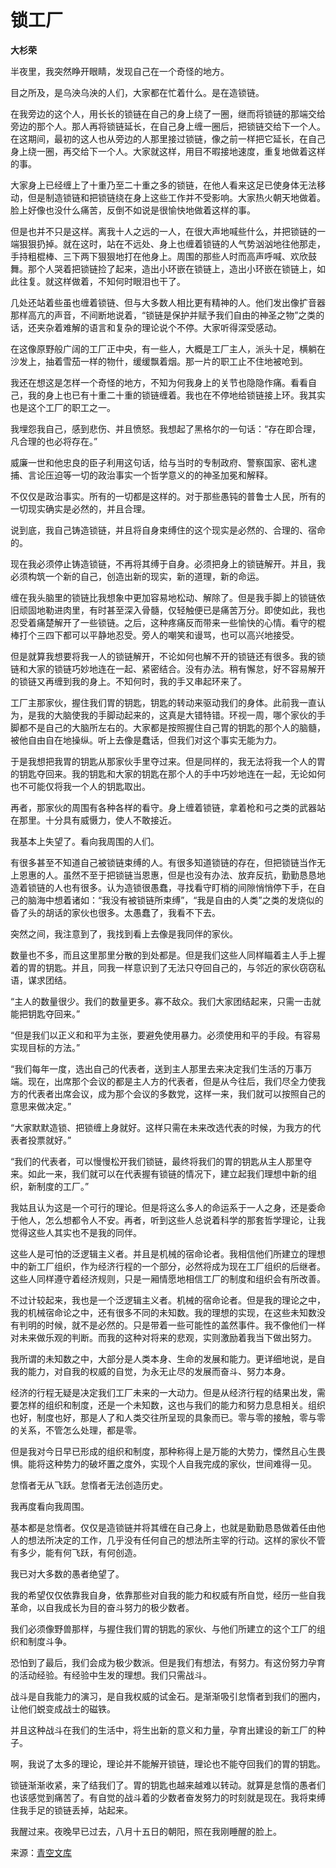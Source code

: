 锁工厂
======

**大杉荣**

半夜里，我突然睁开眼睛，发现自己在一个奇怪的地方。

目之所及，是乌泱乌泱的人们，大家都在忙着什么。是在造锁链。

在我旁边的这个人，用长长的锁链在自己的身上绕了一圈，继而将锁链的那端交给旁边的那个人。那人再将锁链延长，在自己身上缠一圈后，把锁链交给下一个人。在这期间，最初的这人也从旁边的人那里接过锁链，像之前一样把它延长，在自己身上绕一圈，再交给下一个人。大家就这样，用目不暇接地速度，重复地做着这样的事。

大家身上已经缠上了十重乃至二十重之多的锁链，在他人看来这足已使身体无法移动，但是制造锁链和把锁链绕在身上这些工作并不受影响。大家热火朝天地做着。脸上好像也没什么痛苦，反倒不如说是很愉快地做着这样的事。

但是也并不只是这样。离我十人之远的一人，在很大声地喊些什么，并把锁链的一端狠狠扔掉。就在这时，站在不远处、身上也缠着锁链的人气势汹汹地往他那走，手持粗棍棒、三下两下狠狠地打在他身上。周围的那些人时而高声呼喊、欢欣鼓舞。那个人哭着把锁链捡了起来，造出小环嵌在锁链上，造出小环嵌在锁链上，如此往复。就这样做着，不知何时眼泪也干了。

几处还站着些虽也缠着锁链、但与大多数人相比更有精神的人。他们发出像扩音器那样高亢的声音，不间断地说着，“锁链是保护并赋予我们自由的神圣之物”之类的话，还夹杂着难解的语言和复杂的理论说个不停。大家听得深受感动。

在这像原野般广阔的工厂正中央，有一些人，大概是工厂主人，派头十足，横躺在沙发上，抽着雪茄一样的物什，缓缓飘着烟。那一片的职工止不住地被呛到。

我还在想这是怎样一个奇怪的地方，不知为何我身上的关节也隐隐作痛。看看自己，我的身上也已有十重二十重的锁链缠着。我也在不停地给锁链接上环。我其实也是这个工厂的职工之一。

我埋怨我自己，感到悲伤、并且愤怒。我想起了黑格尔的一句话：“存在即合理，凡合理的也必将存在。”

威廉一世和他忠良的臣子利用这句话，给与当时的专制政府、警察国家、密札逮捕、言论压迫等一切的政治事实一个哲学意义的的神圣加冕和解释。

不仅仅是政治事实。所有的一切都是这样的。对于那些愚钝的普鲁士人民，所有的一切现实确实是必然的，并且合理。

说到底，我自己铸造锁链，并且将自身束缚住的这个现实是必然的、合理的、宿命的。

现在我必须停止铸造锁链，不再将其缚于自身。必须把身上的锁链解开。并且，我必须构筑一个新的自己，创造出新的现实，新的道理，新的命运。

缠在我头脑里的锁链比我想象中更加容易地松动、解除了。但是我手脚上的锁链依旧顽固地勒进肉里，有时甚至深入骨髓，仅轻触便已是痛苦万分。即使如此，我也忍受着痛楚解开了一些锁链。之后，这种疼痛反而带来一些愉快的心情。看守的棍棒打个三四下都可以平静地忍受。旁人的嘲笑和谩骂，也可以高兴地接受。

但是就算我想要将我一人的锁链解开，不论如何也解不开的锁链还有很多。我的锁链和大家的锁链巧妙地连在一起、紧密结合。没有办法。稍有懈怠，好不容易解开的锁链又再缠到我的身上。不知何时，我的手又串起环来了。

工厂主那家伙，握住我们胃的钥匙，钥匙的转动来驱动我们的身体。此前我一直认为，是我的大脑使我的手脚动起来的，这真是大错特错。环视一周，哪个家伙的手脚都不是自己的大脑所左右的。大家都是按照握住自己胃的钥匙的那个人的脑髓，被他自由自在地操纵。听上去像是蠢话，但我们对这个事实无能为力。

于是我想把我胃的钥匙从那家伙手里夺过来。但是同样的，我无法将我一个人的胃的钥匙夺回来。我的钥匙和大家的钥匙在那个人的手中巧妙地连在一起，无论如何也不可能仅将我一个人的钥匙取出。

再者，那家伙的周围有各种各样的看守。身上缠着锁链，拿着枪和弓之类的武器站在那里。十分具有威慑力，使人不敢接近。

我基本上失望了。看向我周围的人们。

有很多甚至不知道自己被锁链束缚的人。有很多知道锁链的存在，但把锁链当作无上恩惠的人。虽然不至于把锁链当恩惠，但是也没有办法、放弃反抗，勤勤恳恳地造着锁链的人也有很多。认为造锁很愚蠢，寻找看守盯梢的间隙悄悄停下手，在自己的脑海中想着诸如：“我没有被锁链所束缚”，“我是自由的人类”之类的发烧似的昏了头的胡话的家伙也很多。太愚蠢了，我看不下去。

突然之间，我注意到了，我找到看上去像是我同伴的家伙。

数量也不多，而且这里那里分散的到处都是。但是我们这些人同样瞄着主人手上握着的胃的钥匙。并且，同我一样意识到了无法只夺回自己的，与邻近的家伙窃窃私语，谋求团结。

“主人的数量很少。我们的数量更多。寡不敌众。我们大家团结起来，只需一击就能把钥匙夺回来。”

“但是我们以正义和和平为主张，要避免使用暴力。必须使用和平的手段。有容易实现目标的方法。”

“我们每年一度，选出自己的代表者，送到主人那里去来决定我们生活的万事万端。现在，出席那个会议的都是主人方的代表者，但是从今往后，我们尽全力使我方的代表者出席会议，成为那个会议的多数党，这样一来，我们就可以按照自己的意思来做决定。”

“大家默默造锁、把锁缠上身就好。这样只需在未来改选代表的时候，为我方的代表者投票就好。”

“我们的代表者，可以慢慢松开我们锁链，最终将我们的胃的钥匙从主人那里夺来。如此一来，我们就可以在代表握有锁链的情况下，建立起我们理想中新的组织，新制度的工厂。”

我姑且认为这是一个可行的理论。但是将这么多人的命运系于一人之身，还是委命于他人，怎么想都令人不安。再者，听到这些人总说着科学的那套哲学理论，让我觉得这些人其实也不是我的同伴。

这些人是可怕的泛逻辑主义者。并且是机械的宿命论者。我相信他们所建立的理想中的新工厂组织，作为经济行程的一个部分，必然将成为现在工厂组织的后继者。这些人同样遵守着经济规则，只是一厢情愿地相信工厂的制度和组织会有所改善。

不过计较起来，我也是一个泛逻辑主义者。机械的宿命论者。但是我的理论之中，我的机械宿命论之中，还有很多不同的未知数。我的理想的实现，在这些未知数没有判明的时候，就不是必然的。只是带着一些可能性的盖然事件。我不像他们一样对未来做乐观的判断。而我的这种对将来的悲观，实则激励着我当下做出努力。

我所谓的未知数之中，大部分是人类本身、生命的发展和能力。更详细地说，是自我的能力，对自我的权威的自觉，为永无止尽的发展而奋斗、努力本身。

经济的行程无疑是决定我们工厂未来的一大动力。但是从经济行程的结果出发，需要怎样的组织和制度，还是一个未知数，这也与我们的能力和努力息息相关。组织也好，制度也好，那是人了和人类交往所呈现的具象而已。零与零的接触，零与零的关系，不管怎么处理，都是零。

但是我对今日早已形成的组织和制度，那种称得上是万能的大势力，慄然且心生畏惧。能将这种势力的破坏置之度外，实现个人自我完成的家伙，世间难得一见。

怠惰者无从飞跃。怠惰者无法创造历史。

我再度看向我周围。

基本都是怠惰者。仅仅是造锁链并将其缠在自己身上，也就是勤勤恳恳做着任由他人的想法所决定的工作，几乎没有任何自己的想法所主宰的行动。这样的家伙不管有多少，能有何飞跃，有何创造。

我已对大多数的愚者绝望了。

我的希望仅仅依靠我自身，依靠那些对自我的能力和权威有所自觉，经历一些自我革命，以自我成长为目的奋斗努力的极少数者。

我们必须像野兽那样，与握住我们胃的钥匙的家伙、与他们所建立的这个工厂的组织和制度斗争。

恐怕到了最后，我们会成为极少数派。但是我们有想法，有努力。有这份努力孕育的活动经验。有经验中生发的理想。我们只需战斗。

战斗是自我能力的演习，是自我权威的试金石。是渐渐吸引怠惰者到我们的圈内，让他们蜕变成战士的磁铁。

并且这种战斗在我们的生活中，将生出新的意义和力量，孕育出建设的新工厂的种子。

啊，我说了太多的理论，理论并不能解开锁链，理论也不能夺回我们的胃的钥匙。

锁链渐渐收紧，来了结我们了。胃的钥匙也越来越难以转动。就算是怠惰的愚者们也该感觉到痛苦了。有自觉的战斗着的少数者奋发努力的时刻就是现在。我将束缚住我手足的锁链丢掉，站起来。

我醒过来。夜晚早已过去，八月十五日的朝阳，照在我刚睡醒的脸上。

来源：[青空文库](https://www.aozora.gr.jp/cards/000169/files/1007_20610.html)
